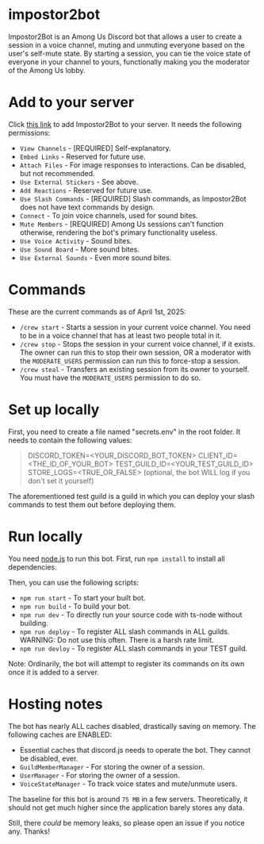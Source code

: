 # impostor2bot

Impostor2Bot is an Among Us Discord bot that allows a user to create a session in a voice channel, muting and unmuting everyone based on the user's self-mute state. By starting a session, you can tie the voice state of everyone in your channel to yours, functionally making you the moderator of the Among Us lobby.

# Add to your server
Click [this link](https://discord.com/oauth2/authorize?client_id=539071732129202176&permissions=39722046243904&integration_type=0&scope=bot) to add Impostor2Bot to your server. It needs the following permissions:

- `View Channels` - [REQUIRED] Self-explanatory.
- `Embed Links` - Reserved for future use.
- `Attach Files` - For image responses to interactions. Can be disabled, but not recommended.
- `Use External Stickers` - See above.
- `Add Reactions` - Reserved for future use.
- `Use Slash Commands` - [REQUIRED] Slash commands, as Impostor2Bot does not have text commands by design.
- `Connect` - To join voice channels, used for sound bites.
- `Mute Members` - [REQUIRED] Among Us sessions can't function otherwise, rendering the bot's primary functionality useless.
- `Use Voice Activity` - Sound bites.
- `Use Sound Board` - More sound bites.
- `Use External Sounds` - Even more sound bites.

# Commands
These are the current commands as of April 1st, 2025:

- `/crew start` - Starts a session in your current voice channel. You need to be in a voice channel that has at least two people total in it.
- `/crew stop` - Stops the session in your current voice channel, if it exists. The owner can run this to stop their own session, OR a moderator with the `MODERATE_USERS` permission can run this to force-stop a session.
- `/crew steal` - Transfers an existing session from its owner to yourself. You must have the `MODERATE_USERS` permission to do so.

# Set up locally
First, you need to create a file named "secrets.env" in the root folder. It needs to contain the following values:

> DISCORD_TOKEN=<YOUR_DISCORD_BOT_TOKEN>
> CLIENT_ID=<THE_ID_OF_YOUR_BOT>
> TEST_GUILD_ID=<YOUR_TEST_GUILD_ID>
> STORE_LOGS=<TRUE_OR_FALSE> (optional, the bot WILL log if you don't set it yourself)

The aforementioned test guild is a guild in which you can deploy your slash commands to test them out before deploying them.

# Run locally
You need [node.js](https://nodejs.org) to run this bot. First, run `npm install` to install all dependencies.

Then, you can use the following scripts:

- `npm run start` - To start your built bot.
- `npm run build` - To build your bot.
- `npm run dev` - To directly run your source code with ts-node without building.
- `npm run deploy` - To register ALL slash commands in ALL guilds. WARNING: Do not use this often. There is a harsh rate limit.
- `npm run devloy` - To register ALL slash commands in your TEST guild.

Note: Ordinarily, the bot will attempt to register its commands on its own once it is added to a server.

# Hosting notes
The bot has nearly ALL caches disabled, drastically saving on memory. The following caches are ENABLED:

- Essential caches that discord.js needs to operate the bot. They cannot be disabled, ever.
- `GuildMemberManager` - For storing the owner of a session.
- `UserManager` - For storing the owner of a session.
- `VoiceStateManager` - To track voice states and mute/unmute users.

The baseline for this bot is around `75 MB` in a few servers. Theoretically, it should not get much higher since the application barely stores any data.

Still, there *could* be memory leaks, so please open an issue if you notice any. Thanks!